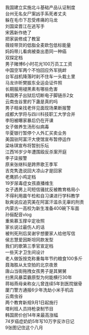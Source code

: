 我国建立实施北斗基础产品认证制度  
台州无名女尸案凶手系死者丈夫  
躲在毛巾下忍受疼痛的马龙  
刘国梁晋江在逃写手  
宋茜新作绝了  
把家装修成了教室  
薇娅带货的低脂全麦欧包低标能量  
妈妈带儿看病被查出患同一种癌  
双探定档  
男子赌博6小时花光100万员工工资  
中国空军两个不怕回应外军挑衅  
台军战机降落时刹不住车一头栽土里  
马龙许昕樊振东全运会证件照  
长期服用褪黑素有哪些危害  
韩国男子出狱后切断电子脚链杀2女  
云南虫谷里的下蛊是真的吗  
男子相亲找老伴见面现场果断报警  
成都大学将与四川科技职工大学合并  
李阳被曝家暴后仍在开课  
女子做养生汤形似病毒  
华夏银行暂停个人外汇买卖业务  
美国驻阿富汗大使馆宣布暂停运作  
梁咏琪宣布将暂别乐坛  
江西16岁少年遭围殴反杀案开庭  
李子柒报警  
原来张继科是跨界歌王季军  
吉克隽逸说回大凉山才是回家  
老鹰抓小鸡定档  
19岁尿毒症女孩直播维生  
女子遇男上司短信骚扰反被教育格局小  
不得利用晨午检和自习课进行学科教学  
耿爽说应追究美在阿富汗滥杀无辜的刑责  
内蒙古一高校为新生准备400碗下车面  
孙俪配音vlog  
重紫慕玉撑伞定妆照  
家长说过最伤人的话  
被判死刑后吴谢宇想要家人给他写信  
侯志慧爱因斯坦同款发型  
我们的歌第三季官宣定档  
一些天才卫生间设计  
老人做饭按克称重每年节约粮食100多斤  
聂海胜从太空拍的北京夜景  
唐山当街拖拽女孩男子是其舅舅  
扫黑风暴菜霸原型为何能横行30年  
蒋裕燕母亲称女儿曾连续5年到医院锯骨  
厦门警方通报6少年洗劫小米手机店  
云南虫谷  
两个教育新规9月1日起施行  
塔利班人员持枪录制节目  
韩国房价创14年来最高涨幅  
74岁癌症奶奶5年写10万字反诈日记  
9张图记住这个八月  
